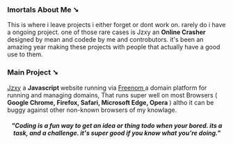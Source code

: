 <!-- just an about me -->
<h3> Imortals About Me &#x2798; </h3>

<p>
  This is where i leave projects i either forget or dont work on. rarely do i have a ongoing project.
   one of those rare cases is Jzxy an <b> Online Crasher </b> designed by mean and codede by me and controbutors.
   it's been an amazing year making these projects with people that actually have a good use to them.
</p>

<!-- main project https://github.com/The-Imortal-Crasher/Jzxy -->
<p>
  <h3> Main Project &#x2798; </h3>  
  <a href="https://github.com/The-Imortal-Crasher/Jzxy">Jzxy</a> a <b> Javascript </b> website running via <a href="Freenom.com"> Freenom </a> a domain platform for running and managing domains, That runs super well on most Browsers (<b> Google Chrome, Firefox, Safari, Microsoft Edge, Opera </b>) altho it can be buggy against other non-known browsers of my knowlage. </p>


<!-- quota of the undyingly horrible year -->
<h5 align="center"> 
  "<i>Coding is a fun way to get an idea or thing todo when your bored. its a task, and a challenge. it's super good if you know what you're doing.</i>"
</h5>
